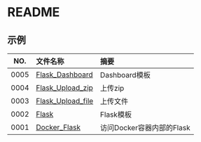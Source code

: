 # README

## 示例

NO.|文件名称|摘要
:--:|:--|:--
0005| [Flask_Dashboard](src/0005_Flask_Dashboard/README.md) | Dashboard模板
0004| [Flask_Upload_zip](src/0004_Flask_Upload_zip/README.md) | 上传zip
0003| [Flask_Upload_file](src/0003_Flask_Upload_file/README.md) | 上传文件
0002| [Flask](src/0002_Flask/README.md) | Flask模板
0001| [Docker_Flask](src/0001_Docker_Flask/README.md) | 访问Docker容器内部的Flask
